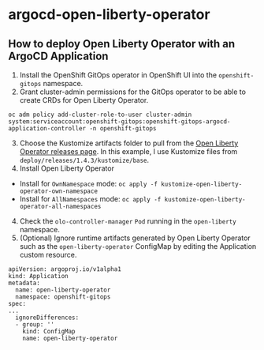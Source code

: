 # argocd-open-liberty-operator

## How to deploy Open Liberty Operator with an ArgoCD Application
1. Install the OpenShift GitOps operator in OpenShift UI into the `openshift-gitops` namespace.
2. Grant cluster-admin permissions for the GitOps operator to be able to create CRDs for Open Liberty Operator.
```
oc adm policy add-cluster-role-to-user cluster-admin  system:serviceaccount:openshift-gitops:openshift-gitops-argocd-application-controller -n openshift-gitops
```
3. Choose the Kustomize artifacts folder to pull from the [Open Liberty Operator releases page](https://github.com/OpenLiberty/open-liberty-operator/tree/main/deploy/releases). In this example, I use Kustomize files from `deploy/releases/1.4.3/kustomize/base`.
3. Install Open Liberty Operator
  - Install for `OwnNamespace` mode:
   `oc apply -f kustomize-open-liberty-operator-own-namespace`
  - Install for `AllNamespaces` mode:
  `oc apply -f kustomize-open-liberty-operator-all-namespaces`
4. Check the `olo-controller-manager` `Pod` running in the `open-liberty` namespace. 
5. (Optional) Ignore runtime artifacts generated by Open Liberty Operator such as the `open-liberty-operator` ConfigMap by editing the Application custom resource.
```
apiVersion: argoproj.io/v1alpha1
kind: Application
metadata:
  name: open-liberty-operator
  namespace: openshift-gitops
spec:
...
  ignoreDifferences:
  - group: ''
    kind: ConfigMap
    name: open-liberty-operator
```